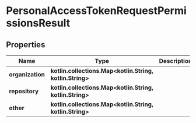 
# PersonalAccessTokenRequestPermissionsResult

## Properties
Name | Type | Description | Notes
------------ | ------------- | ------------- | -------------
**organization** | **kotlin.collections.Map&lt;kotlin.String, kotlin.String&gt;** |  |  [optional]
**repository** | **kotlin.collections.Map&lt;kotlin.String, kotlin.String&gt;** |  |  [optional]
**other** | **kotlin.collections.Map&lt;kotlin.String, kotlin.String&gt;** |  |  [optional]



